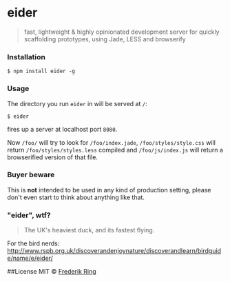 # eider
> fast, lightweight & highly opinionated development server for quickly scaffolding prototypes, using Jade, LESS and browserify

### Installation
```
$ npm install eider -g
```

### Usage
The directory you run `eider` in will be served at `/`:
```
$ eider
```
fires up a server at localhost port `8080`.

Now `/foo/` will try to look for `/foo/index.jade`, `/foo/styles/style.css` will return `/foo/styles/styles.less` compiled and `/foo/js/index.js` will return a browserified version of that file.

### Buyer beware
This is **not** intended to be used in any kind of production setting, please don't even start to think about anything like that.

### "eider", wtf?
> The UK's heaviest duck, and its fastest flying.

For the bird nerds: <http://www.rspb.org.uk/discoverandenjoynature/discoverandlearn/birdguide/name/e/eider/>

##License
MIT © [Frederik Ring](http://www.frederikring.com)
